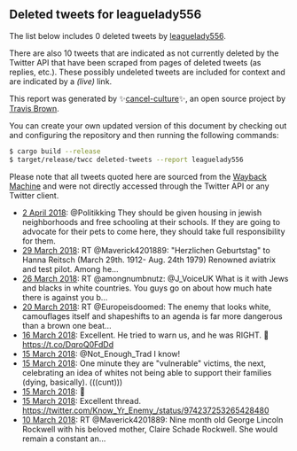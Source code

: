 ## Deleted tweets for leaguelady556

The list below includes 0 deleted tweets by
[leaguelady556](https://twitter.com/leaguelady556).

There are also 10 tweets that are indicated as not currently
deleted by the Twitter API that have been scraped from pages of deleted tweets (as replies, etc.).
These possibly undeleted tweets are included for context and are indicated by a _(live)_ link.


This report was generated by ✨[cancel-culture](https://github.com/travisbrown/cancel-culture)✨,
an open source project by [Travis Brown](https://twitter.com/travisbrown).

You can create your own updated version of this document by checking out and configuring the
repository and then running the following commands:

```bash
$ cargo build --release
$ target/release/twcc deleted-tweets --report leaguelady556
```

Please note that all tweets quoted here are sourced from the
[Wayback Machine](https://web.archive.org) and were not directly accessed through the Twitter API or
any Twitter client.

* [ 2 April 2018](https://web.archive.org/web/20180402183527/https://twitter.com/leaguelady556/status/980876380878581762): @Politikking They should be given housing in jewish neighborhoods and free schooling at their schools.   If they are going to advocate for their pets to come here, they should take full responsibility for them. <!--980876380878581762-->
* [29 March 2018](https://web.archive.org/web/20180329225451/https://twitter.com/leaguelady556/status/979492109563711494): RT @Maverick4201889: "Herzlichen Geburtstag" to Hanna Reitsch (March 29th. 1912- Aug. 24th 1979) Renowned aviatrix and test pilot. Among he… <!--979492109563711494-->
* [26 March 2018](https://web.archive.org/web/20180326210903/https://twitter.com/leaguelady556/status/978378320537677831): RT @amongnumbnutz: @J_VoiceUK What is it with Jews and blacks in white countries. You guys go on about how much hate there is against you b… <!--978378320537677831-->
* [20 March 2018](https://web.archive.org/web/20180320194602/https://twitter.com/leaguelady556/status/976183101507493893): RT @Europeisdoomed: The enemy that looks white, camouflages itself and shapeshifts to an agenda is far more dangerous than a brown one beat… <!--976183101507493893-->
* [16 March 2018](https://web.archive.org/web/20180316033302/https://twitter.com/leaguelady556/status/974488686577504256): Excellent.  He tried to warn us, and he was RIGHT. 🖤 https://t.co/DqroQ0FdDd <!--974488686577504256-->
* [15 March 2018](https://web.archive.org/web/20180315193802/https://twitter.com/leaguelady556/status/974369148900868096): @Not_Enough_Trad I know! <!--974369148900868096-->
* [15 March 2018](https://web.archive.org/web/20180315170423/https://twitter.com/leaguelady556/status/974312882484793344): One minute they are "vulnerable" victims, the next, celebrating an idea of whites not being able to support their families (dying, basically). (((cunt))) <!--974312882484793344-->
* [15 March 2018](https://web.archive.org/web/20180315155220/https://twitter.com/leaguelady556/status/974256421113090049): 🍻 <!--974256822591815680-->
* [15 March 2018](https://web.archive.org/web/20180315155220/https://twitter.com/leaguelady556/status/974256421113090049): Excellent thread. https://twitter.com/Know_Yr_Enemy_/status/974237253265428480 <!--974256421113090049-->
* [10 March 2018](https://web.archive.org/web/20180310184317/https://twitter.com/leaguelady556/status/972543431284228096): RT @Maverick4201889: Nine month old George Lincoln Rockwell with his beloved mother, Claire Schade Rockwell. She would remain a constant an… <!--972543431284228096-->
